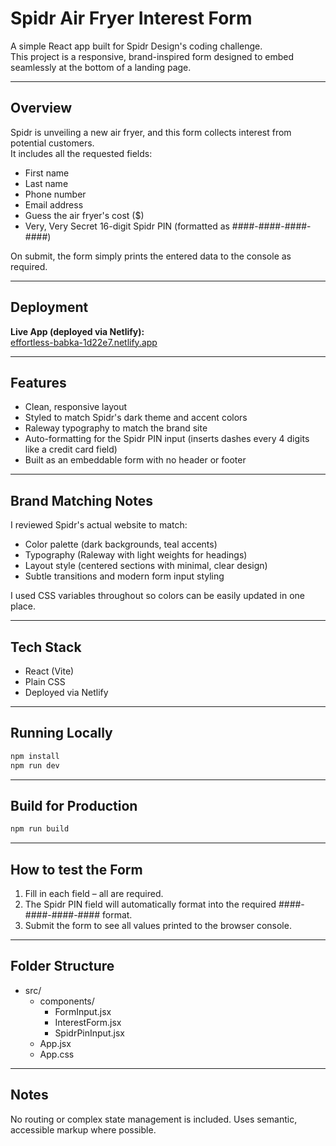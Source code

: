 # Spidr Air Fryer Interest Form

A simple React app built for Spidr Design's coding challenge.  
This project is a responsive, brand-inspired form designed to embed seamlessly at the bottom of a landing page.

---

## Overview

Spidr is unveiling a new air fryer, and this form collects interest from potential customers.  
It includes all the requested fields:

- First name
- Last name
- Phone number
- Email address
- Guess the air fryer's cost ($)
- Very, Very Secret 16-digit Spidr PIN (formatted as ####-####-####-####)

On submit, the form simply prints the entered data to the console as required.

---

## Deployment

**Live App (deployed via Netlify):**  
[effortless-babka-1d22e7.netlify.app](https://effortless-babka-1d22e7.netlify.app)

---

## Features

- Clean, responsive layout
- Styled to match Spidr's dark theme and accent colors
- Raleway typography to match the brand site
- Auto-formatting for the Spidr PIN input (inserts dashes every 4 digits like a credit card field)
- Built as an embeddable form with no header or footer

---

## Brand Matching Notes

I reviewed Spidr's actual website to match:

- Color palette (dark backgrounds, teal accents)
- Typography (Raleway with light weights for headings)
- Layout style (centered sections with minimal, clear design)
- Subtle transitions and modern form input styling

I used CSS variables throughout so colors can be easily updated in one place.

---

## Tech Stack

- React (Vite)
- Plain CSS
- Deployed via Netlify

---

## Running Locally

```bash
npm install
npm run dev
```

---

## Build for Production
```bash
npm run build
```

---

## How to test the Form
1. Fill in each field – all are required.
2. The Spidr PIN field will automatically format into the required ####-####-####-#### format.
3. Submit the form to see all values printed to the browser console.

---

## Folder Structure
* src/
    * components/
      * FormInput.jsx
      * InterestForm.jsx
      * SpidrPinInput.jsx
    * App.jsx
    * App.css

---

## Notes
No routing or complex state management is included.
Uses semantic, accessible markup where possible.
